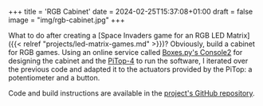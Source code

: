 +++
title = 'RGB Cabinet'
date = 2024-02-25T15:37:08+01:00
draft = false
image = "img/rgb-cabinet.jpg"
+++

What to do after creating a [Space Invaders game for an RGB LED Matrix]({{< relref "projects/led-matrix-games.md" >}})? Obviously, build a cabinet for RGB games. Using an online service called [Boxes.py's Console2](https://www.festi.info/boxes.py/Console2?language=en) for designing the cabinet and the [PiTop-4](https://pi-top.com) to run the software, I iterated over the previous code and adapted it to the actuators provided by the PiTop: a potentiometer and a button.

Code and build instructions are available in the [project's GitHub repository](https://github.com/mmartinortiz/rgb-led-games).
